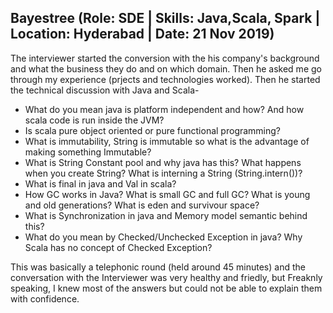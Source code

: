 ## Bayestree  (Role: SDE | Skills: Java,Scala, Spark | Location: Hyderabad | Date: 21 Nov 2019)
The interviewer started the conversion with the his company's background and what the business they do and on which domain. Then he asked me go through my experience (prjects and technologies worked). Then he started the technical discussion with Java and Scala- 
* What do you mean java is platform independent and how? And how scala code is run inside the JVM?
* Is scala pure object oriented or pure functional programming?
* What is immutability, String is immutable so what is the advantage of making something Immutable?
* What is String Constant pool and why java has this? What happens when you create String? What is interning a String (String.intern())?
* What is final in java and Val in scala?
* How GC works in Java? What is small GC and full GC? What is young and old generations? What is eden and survivour space?
* What is Synchronization in java and Memory model semantic behind this?
* What do you mean by Checked/Unchecked Exception in java? Why Scala has no concept of Checked Exception?

This was basically a telephonic round (held around 45 minutes) and the conversation with the Interviewer was very healthy and friedly, but Freaknly speaking, I knew most of the answers but could not be able to explain them with confidence. 
